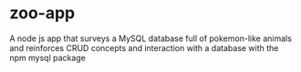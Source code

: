 # zoo-app

A node js app that surveys a MySQL database full of pokemon-like animals and reinforces CRUD concepts and interaction with a database with the npm mysql package
